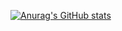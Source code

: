 [![Anurag's GitHub stats](https://github-readme-stats.vercel.app/api?username=ngrokmat)](https://github.com/anuraghazra/github-readme-stats)
